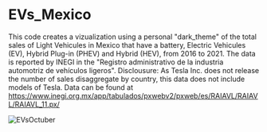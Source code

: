 # EVs_Mexico
This code creates a vizualization using a personal "dark_theme" of the total sales of Light Vehicules in Mexico that have a battery, Electric Vehicules (EV), Hybrid Plug-in (PHEV) and Hybrid (HEV), from 2016 to 2021. The data is reported by INEGI in  the "Registro administrativo de la industria automotriz de vehículos ligeros". Disclousure: As Tesla Inc. does not release the number of sales disaggregate by country, this data does not include models of Tesla. Data can be found at https://www.inegi.org.mx/app/tabulados/pxwebv2/pxweb/es/RAIAVL/RAIAVL/RAIAVL_11.px/


![EVsOctuber](https://user-images.githubusercontent.com/33914088/152429523-ed3534c9-1793-42ca-b1de-b0676024d8f5.png)
